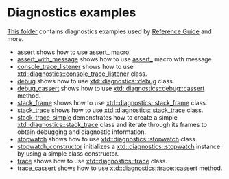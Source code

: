 # Diagnostics examples

[This folder](.) contains diagnostics examples used by [Reference Guide](https://codedocs.xyz/gammasoft71/xtd/) and more.

* [assert](assert_/README.md) shows how to use [assert_](https://codedocs.xyz/gammasoft71/xtd/group__debug.html#gad1e9d87aeb065b1eec47e92a49fd01e9) macro.
* [assert_with_message](assert_with_message/README.md) shows how to use [assert_](https://codedocs.xyz/gammasoft71/xtd/group__debug.html#gad1e9d87aeb065b1eec47e92a49fd01e9) macro wth message.
* [console_trace_listener](console_trace_listener/README.md) shows how to use [xtd::diagnostics::console_trace_listener](https://codedocs.xyz/gammasoft71/xtd/classxtd_1_1diagnostics_1_1console__trace__listener.html) class.
* [debug](debug/README.md) shows how to use [xtd::diagnostics::debug](https://codedocs.xyz/gammasoft71/xtd/classxtd_1_1diagnostics_1_1debug.html) class.
* [debug_cassert](debug_cassert/README.md) shows how to use [xtd::diagnostics::debug::cassert](https://codedocs.xyz/gammasoft71/xtd/classxtd_1_1diagnostics_1_1debug.html#acdb0d00e4b12fccc037cf3f965110d72) method.
* [stack_frame](stack_frame/README.md) shows how to use [xtd::diagnostics::stack_frame](https://codedocs.xyz/gammasoft71/xtd/classxtd_1_1diagnostics_1_1stack__frame.html) class.
* [stack_trace](stack_trace/README.md) shows how to use [xtd::diagnostics::stack_trace](https://codedocs.xyz/gammasoft71/xtd/classxtd_1_1diagnostics_1_1stack__trace.html) class.
* [stack_trace_simple](stack_trace_simple/README.md) demonstrates how to create a simple [xtd::diagnostics::stack_trace](https://codedocs.xyz/gammasoft71/xtd/classxtd_1_1diagnostics_1_1stack__trace.html) class and iterate through its frames to obtain debugging and diagnostic information.
* [stopwatch](stopwatch/README.md) shows how to use [xtd::diagnostics::stopwatch](https://codedocs.xyz/gammasoft71/xtd/classxtd_1_1diagnostics_1_1stopwatch.html) class.
* [stopwatch_constructor](stopwatch_constructor/README.md) initializes a [xtd::diagnostics::stopwatch](https://codedocs.xyz/gammasoft71/xtd/classxtd_1_1diagnostics_1_1stopwatch.html) instance by using a simple class constructor.
* [trace](trace/README.md) shows how to use [xtd::diagnostics::trace](https://codedocs.xyz/gammasoft71/xtd/classxtd_1_1diagnostics_1_1trace.html) class.
* [trace_cassert](trace_cassert/README.md) shows how to use [xtd::diagnostics::trace::cassert](https://codedocs.xyz/gammasoft71/xtd/classxtd_1_1diagnostics_1_1debug.html#acdb0d00e4b12fccc037cf3f965110d72) method.
